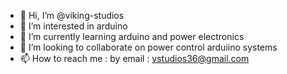 - 👋 Hi, I’m @viking-studios
- 👀 I’m interested in arduino
- 🌱 I’m currently learning arduino and power electronics
- 💞️ I’m looking to collaborate on power control arduiino systems
- 📫 How to reach me :
by email : vstudios36@gmail.com

<!---
viking-studios/viking-studios is a ✨ special ✨ repository because its `README.md` (this file) appears on your GitHub profile.
You can click the Preview link to take a look at your changes.
--->
